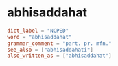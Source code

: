 # abhisaddahat

``` toml
dict_label = "NCPED"
word = "abhisaddahat"
grammar_comment = "part. pr. mfn."
see_also = ["abhisaddahati"]
also_written_as = ["abhisaddahat"]
```

